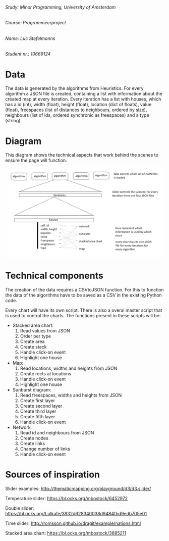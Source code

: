 ###### Study:       Minor Programming, University of Amsterdam
###### Course:      Programmeerproject
###### Name:        Luc Stefelmanns
###### Student nr.: 10669124


# Data
The data is generated by the algorithms from Heuristics. For every algorithm a JSON file is created, containing a list with information about the created map at every iteration. Every iteration has a list with houses, which has a id (int), width (float), height (float), location (dict of floats), value (float), freespaces (list of distances to neighbours, ordered by size), neighbours (list of ids, ordered synchronic as freespaces) and a type (string).

# Diagram
This diagram shows the technical aspects that work behind the scenes to ensure the page will function.

![](doc/diagram.png)

# Technical components
The creation of the data requires a CSVtoJSON function. For this to function the data of the algorithms have to be saved as a CSV in the existing Python code.

Every chart will have its own script. There is also a overal master script that is used to control the charts. The functions present in these scripts will be:
* Stacked area chart:
  1. Read values from JSON
  2. Order per type
  3. Create area
  4. Create stack
  5. Handle click-on event
  6. Highlight one house
* Map:
  1. Read locations, widths and heights from JSON
  2. Create rects at locations
  3. Handle click-on event
  4. Highlight one house
* Sunburst diagram:
  1. Read freespaces, widths and heights from JSON
  2. Create first layer
  3. Create second layer
  4. Create third layer
  5. Create fifth layer
  6. Handle click-on event
* Network:
  1. Read id and neighbours from JSON
  2. Create nodes
  3. Create links
  4. Change number of links
  5. Handle click-on event

# Sources of inspiration
Slider examples:
http://thematicmapping.org/playground/d3/d3.slider/

Temperature slider:
https://bl.ocks.org/mbostock/6452972

Double slider:
https://bl.ocks.org/Lulkafe/3832d628340038d9484fbd9edb705e01

Time slider:
http://romsson.github.io/dragit/example/nations.html

Stacked area chart:
https://bl.ocks.org/mbostock/3885211
